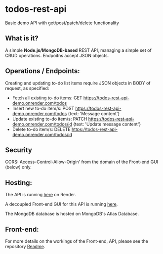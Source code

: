 # todos-rest-api
 Basic demo API with get/post/patch/delete functionality

## What is it?
A simple **Node.js/MongoDB-based** REST API, managing a simple set of CRUD operations. Endpoitns accept JSON objects.

## Operations / Endpoints:
Creating and updating to-do list items require JSON objects in BODY of request, as specified:

* Fetch all existing to-do items: GET https://todos-rest-api-demo.onrender.com/todos
* Insert new to-do item/s: POST https://todos-rest-api-demo.onrender.com/todos {text: 'Message content'}
* Update existing to-do item/s: PATCH https://todos-rest-api-demo.onrender.com/todos/id {text: 'Update message content'}
* Delete to-do item/s: DELETE https://todos-rest-api-demo.onrender.com/todos/id

## Security
CORS: Access-Control-Allow-Origin' from the domain of the Front-end GUI (below) only.

## Hosting:
The API is running [here](https://todos-rest-api-demo.onrender.com/todos) on Render.

A decoupled Front-end GUI for this API is running [here](https://shop-demo-node-js-express-mondodb.onrender.com).

The MongoDB database is hosted on MongoDB's Atlas Database.

## Front-end:
For more details on the workings of the Front-end, API, please see the repository [Readme](https://github.com/bauerindustries/vue-frontend-for-todo-api/edit/main/README.md).

